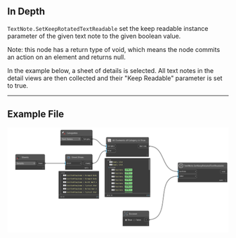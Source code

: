 ## In Depth
`TextNote.SetKeepRotatedTextReadable` set the keep readable instance parameter of the given text note to the given boolean value. 

Note: this node has a return type of void, which means the node commits an action on an element and returns null.

In the example below, a sheet of details is selected. All text notes in the detail views are then collected and their "Keep Readable" parameter is set to true.
___
## Example File

![TextNote.SetKeepRotatedTextReadable](./Revit.Elements.TextNote.SetKeepRotatedTextReadable_img.jpg)